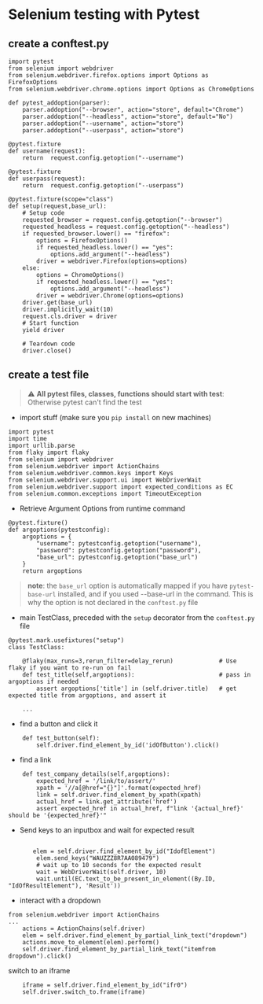 # Selenium testing with Pytest
## create a conftest.py
```
import pytest
from selenium import webdriver
from selenium.webdriver.firefox.options import Options as FirefoxOptions
from selenium.webdriver.chrome.options import Options as ChromeOptions

def pytest_addoption(parser):
    parser.addoption("--browser", action="store", default="Chrome")
    parser.addoption("--headless", action="store", default="No")
    parser.addoption("--username", action="store")
    parser.addoption("--userpass", action="store")

@pytest.fixture
def username(request):
    return  request.config.getoption("--username")

@pytest.fixture
def userpass(request):
    return  request.config.getoption("--userpass")

@pytest.fixture(scope="class")
def setup(request,base_url):
    # Setup code
    requested_browser = request.config.getoption("--browser")
    requested_headless = request.config.getoption("--headless")
    if requested_browser.lower() == "firefox":
        options = FirefoxOptions()
        if requested_headless.lower() == "yes":
            options.add_argument("--headless")
        driver = webdriver.Firefox(options=options)
    else:
        options = ChromeOptions()
        if requested_headless.lower() == "yes":
            options.add_argument("--headless")
        driver = webdriver.Chrome(options=options)
    driver.get(base_url)
    driver.implicitly_wait(10)
    request.cls.driver = driver
    # Start function
    yield driver

    # Teardown code
    driver.close()

```
## create a test file
> :warning: **All pytest files, classes, functions should start with test**: Otherwise pytest can't find the test
- import stuff (make sure you `pip install` on new machines)
```
import pytest
import time
import urllib.parse
from flaky import flaky
from selenium import webdriver
from selenium.webdriver import ActionChains
from selenium.webdriver.common.keys import Keys
from selenium.webdriver.support.ui import WebDriverWait
from selenium.webdriver.support import expected_conditions as EC
from selenium.common.exceptions import TimeoutException
```

- Retrieve Argument Options from runtime command
```
@pytest.fixture()
def argoptions(pytestconfig):
    argoptions = {
        "username": pytestconfig.getoption("username"),
        "password": pytestconfig.getoption("password"),
        "base_url": pytestconfig.getoption("base_url")
    }
    return argoptions
```
> **note**: the `base_url` option is automatically mapped if you have `pytest-base-url` installed, and if you used --base-url in the command. This is why the option is not declared in the `conftest.py` file

- main TestClass, preceded with the `setup` decorator from the `conftest.py` file
```
@pytest.mark.usefixtures("setup")
class TestClass:
    
    @flaky(max_runs=3,rerun_filter=delay_rerun)             # Use flaky if you want to re-run on fail
    def test_title(self,argoptions):                        # pass in argoptions if needed
        assert argoptions['title'] in (self.driver.title)   # get expected title from argoptions, and assert it
    
    ...
```
- find a button and click it
```
    def test_button(self):
        self.driver.find_element_by_id('idOfButton').click()
```
- find a link 
```
    def test_company_details(self,argoptions):
        expected_href = '/link/to/assert/'
        xpath = '//a[@href="{}"]'.format(expected_href)
        link = self.driver.find_element_by_xpath(xpath)
        actual_href = link.get_attribute('href')
        assert expected_href in actual_href, f"link '{actual_href}' should be '{expected_href}'"
```

- Send keys to an inputbox and wait for expected result
```
        
       elem = self.driver.find_element_by_id("IdofElement")
        elem.send_keys("WAUZZZ8R7AA089479")
        # wait up to 10 seconds for the expected result
        wait = WebDriverWait(self.driver, 10)
        wait.until(EC.text_to_be_present_in_element((By.ID, "IdOfResultElement"), 'Result'))

```
- interact with a dropdown
```
from selenium.webdriver import ActionChains
...
    actions = ActionChains(self.driver)
    elem = self.driver.find_element_by_partial_link_text("dropdown")
    actions.move_to_element(elem).perform()
    self.driver.find_element_by_partial_link_text("itemfrom dropdown").click()
```
switch to an iframe
```
    iframe = self.driver.find_element_by_id("ifr0")
    self.driver.switch_to.frame(iframe)
```

